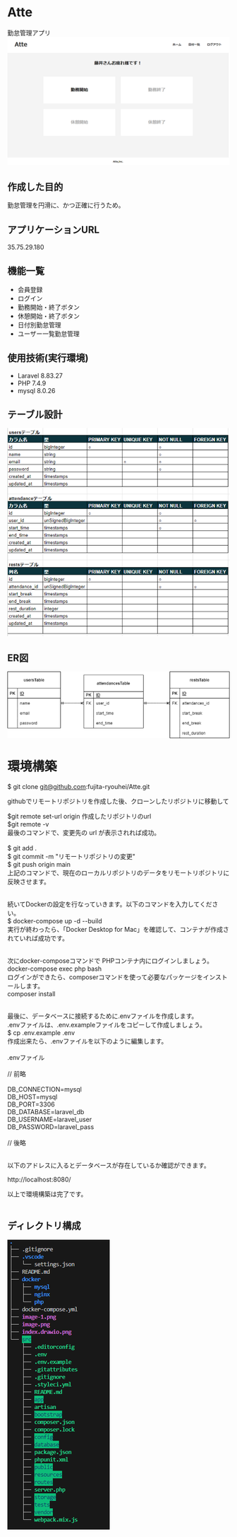 # Atte
勤怠管理アプリ
![Alt text](image.png)
## 作成した目的
勤怠管理を円滑に、かつ正確に行うため。

## アプリケーションURL
35.75.29.180

## 機能一覧
- 会員登録
- ログイン
- 勤務開始・終了ボタン
- 休憩開始・終了ボタン
- 日付別勤怠管理
- ユーザー一覧勤怠管理

## 使用技術(実行環境)
- Laravel 8.83.27
- PHP 7.4.9
- mysql 8.0.26

## テーブル設計
![Alt text](image-1.png)

## ER図
<img src="index.drawio.png">

# 環境構築
$ git clone git@github.com:fujita-ryouhei/Atte.git
<p> githubでリモートリポジトリを作成した後、クローンしたリポジトリに移動して</p>
$git remote set-url origin 作成したリポジトリのurl<br>
$git remote -v<br>
最後のコマンドで、変更先の url が表示されれば成功。<br><br>
$ git add .<br>
$ git commit -m "リモートリポジトリの変更"<br>
$ git push origin main<br>
上記のコマンドで、現在のローカルリポジトリのデータをリモートリポジトリに反映させます。<br><br>

続いてDockerの設定を行なっていきます。以下のコマンドを入力してください。<br>
$ docker-compose up -d --build<br>
実行が終わったら、「Docker Desktop for Mac」を確認して、コンテナが作成されていれば成功です。<br><br>

次にdocker-composeコマンドで PHPコンテナ内にログインしましょう。<br>
docker-compose exec php bash <br>
ログインができたら、composerコマンドを使って必要なパッケージをインストールします。<br>
composer install<br><br>

最後に、データベースに接続するために.envファイルを作成します。<br>
.envファイルは、.env.exampleファイルをコピーして作成しましょう。<br>
$ cp .env.example .env<br>
作成出来たら、.envファイルを以下のように編集します。<br><br>
.envファイル<br><br>
// 前略<br><br>
DB_CONNECTION=mysql<br>
DB_HOST=mysql<br>
DB_PORT=3306<br>
DB_DATABASE=laravel_db<br>
DB_USERNAME=laravel_user<br>
DB_PASSWORD=laravel_pass<br><br>
// 後略<br><br>

以下のアドレスに入るとデータベースが存在しているか確認ができます。

http://localhost:8080/<br>

以上で環境構築は完了です。<br><br>

## ディレクトリ構成

![Alt text](image-2.png)